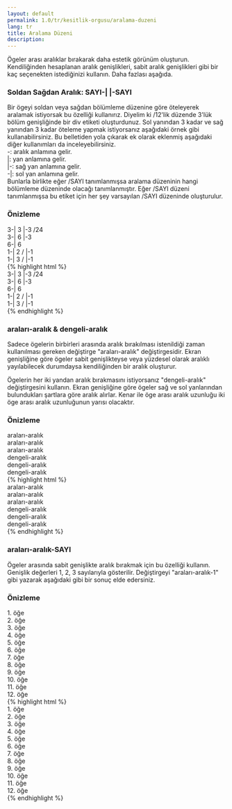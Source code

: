 ```yaml
---
layout: default
permalink: 1.0/tr/kesitlik-orgusu/aralama-duzeni
lang: tr
title: Aralama Düzeni
description: 
---
```


<p class="girlik">
  Ögeler arası aralıklar bırakarak daha estetik görünüm oluşturun. Kendiliğinden hesaplanan aralık genişlikleri, sabit aralık genişlikleri gibi bir kaç seçenekten istediğinizi kullanın. Daha fazlası aşağıda.
</p>
<h3>Soldan Sağdan Aralık: SAYI-| |-SAYI</h3>
<p>
	Bir ögeyi soldan veya sağdan bölümleme düzenine göre öteleyerek aralamak istiyorsak bu özelliği kullanırız.
	Diyelim ki /12'lik düzende 3'lük bölüm genişliğinde bir div etiketi oluşturdunuz. Sol yanından 3 kadar ve sağ yanından 3 kadar öteleme yapmak istiyorsanız aşağıdaki örnek gibi kullanabilirsiniz. Bu belletiden yola çıkarak ek olarak eklenmiş aşağıdaki diğer kullanımları da inceleyebilirsiniz.
	<br>
	-: aralık anlamına gelir. <br>
	|: yan anlamına gelir. <br>
	|-: sağ yan anlamına gelir. <br>
	-|: sol yan anlamına gelir. <br>
	Bunlarla birlikte eğer /SAYI tanımlanmışsa aralama düzeninin hangi bölümleme düzeninde olacağı tanımlanmıştır. Eğer /SAYI düzeni tanımlanmışsa bu etiket için her şey varsayılan /SAYI düzeninde oluşturulur.

</p>
<div class="örnek">
<h3>Önizleme</h3>
<div class="önizleme">
  <div data-gnl="3-| 3 |-3 /24">
  	3-| 3 |-3 /24
  </div>
  <div data-gnl="3-| 6 |-3">
    3-| 6 |-3
  </div>
  <div data-gnl="6-| 6">
    6-| 6
  </div>
  <div data-gnl="1-| 2 / |-1">
	1-| 2 / |-1
  </div>
  <div data-gnl="1-| 3 / |-1">
	1-| 3 / |-1
  </div>		
</div>
</div>
{% highlight html %}
    <div data-gnl="3-| 3 |-3 /24">
      3-| 3 |-3 /24
    </div>
    <div data-gnl="3-| 6 |-3">
      3-| 6 |-3
    </div>
    <div data-gnl="6-| 6">
      6-| 6
    </div>
    <div data-gnl="1-| 2 / |-1">
      1-| 2 / |-1
    </div>
    <div data-gnl="1-| 3 / |-1">
      1-| 3 / |-1
    </div>
{% endhighlight %}

<h3>araları-aralık & dengeli-aralık</h3>
<p>
  Sadece ögelerin birbirleri arasında aralık bırakılması istenildiği zaman kullanılması gereken değiştirge "araları-aralık" değiştirgesidir. Ekran genişliğine göre ögeler sabit genişlikteyse veya yüzdesel olarak aralıklı yayılabilecek durumdaysa kendiliğinden
  bir aralık oluşturur.
</p>
<p>
  Ögelerin her iki yandan aralık bırakmasını istiyorsanız "dengeli-aralık" değiştirgesini kullanın. Ekran genişliğine göre ögeler sağ ve sol yanlarından bulundukları şartlara göre aralık alırlar. Kenar ile öge arası aralık uzunluğu iki öge arası aralık
  uzunluğunun yarısı olacaktır.
</p>
<div class="örnek">
  <h3>Önizleme</h3>
  <div class="önizleme">
    <div data-gnl="araları-aralık">
      <div data-gnl="1 /8">
        araları-aralık
      </div>
      <div data-gnl="1 /8">
        araları-aralık
      </div>
      <div data-gnl="1 /8">
        araları-aralık
      </div>
    </div>
    <div data-gnl="dengeli-aralık">
      <div data-gnl="1 /8">
        dengeli-aralık
      </div>
      <div data-gnl="1 /8">
        dengeli-aralık
      </div>
      <div data-gnl="1 /8">
        dengeli-aralık
      </div>
    </div>
  </div>
</div>
{% highlight html %}
    <div data-gnl="araları-aralık">
      <div data-gnl="1 /8">
        araları-aralık
      </div>
      <div data-gnl="1 /8">
        araları-aralık
      </div>
      <div data-gnl="1 /8">
        araları-aralık
      </div>
    </div>
    <div data-gnl="dengeli-aralık">
      <div data-gnl="1 /8">
        dengeli-aralık
      </div>
      <div data-gnl="1 /8">
        dengeli-aralık
      </div>
      <div data-gnl="1 /8">
        dengeli-aralık
      </div>
    </div>
{% endhighlight %}

<h3>araları-aralık-SAYI</h3>
<p>
  Ögeler arasında sabit genişlikte aralık bırakmak için bu özelliği kullanın. Genişlik değerleri 1, 2, 3 sayılarıyla gösterilir. Değiştirgeyi "araları-aralık-1" gibi yazarak aşağıdaki gibi bir sonuç elde edersiniz.
</p>
<div class="örnek">
  <h3>Önizleme</h3>
  <div class="önizleme-1">
    <div data-gnl="araları-aralık-1 5-5">
      <div>
        <div class="kart">1. öğe</div>
      </div>
      <div>
        <div class="kart">2. öğe</div>
      </div>
      <div>
        <div class="kart">3. öğe</div>
      </div>
      <div>
        <div class="kart">4. öğe</div>
      </div>
      <div>
        <div class="kart">5. öğe</div>
      </div>
      <div data-gnl="2 /5">
        <div class="kart">6. öğe</div>
      </div>
      <div>
        <div class="kart">7. öğe</div>
      </div>
      <div>
        <div class="kart">8. öğe</div>
      </div>
      <div>
        <div class="kart">9. öğe</div>
      </div>
      <div>
        <div class="kart">10. öğe</div>
      </div>
      <div data-gnl="3 /5">
        <div class="kart">11. öğe</div>
      </div>
      <div>
        <div class="kart">12. öğe</div>
      </div>
    </div>
  </div>
</div>
{% highlight html %}
    <div data-gnl="araları-aralık-1 5-5">
      <div>
        <div class="kart">1. öğe</div>
      </div>
      <div>
        <div class="kart">2. öğe</div>
      </div>
      <div>
        <div class="kart">3. öğe</div>
      </div>
      <div>
        <div class="kart">4. öğe</div>
      </div>
      <div>
        <div class="kart">5. öğe</div>
      </div>
      <div data-gnl="2 /5">
        <div class="kart">6. öğe</div>
      </div>
      <div>
        <div class="kart">7. öğe</div>
      </div>
      <div>
        <div class="kart">8. öğe</div>
      </div>
      <div>
        <div class="kart">9. öğe</div>
      </div>
      <div>
        <div class="kart">10. öğe</div>
      </div>
      <div data-gnl="3 /5">
        <div class="kart">11. öğe</div>
      </div>
      <div>
        <div class="kart">12. öğe</div>
      </div>
    </div>
{% endhighlight %}